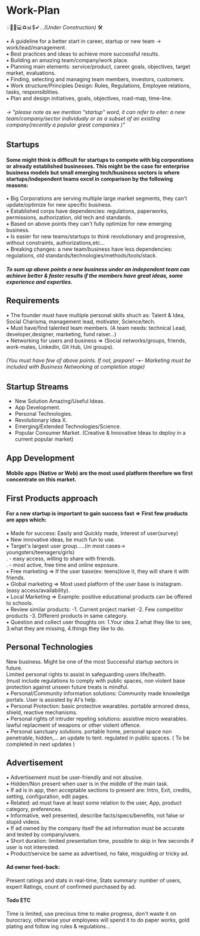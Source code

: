 # Work-Plan   
💡📝💱💻♻📊$✔...*(Under Construction)* 🛠

▪ A guideline for a better start in career, startup or new team -> work/lead/management.  
▪ Best practices and ideas to achieve more successful results.  
▪ Building an amazing team/company/work place.  
▪ Planning main elements: service/product, career goals, objectives, target market, evaluations.  
▪ Finding, selecting and managing team members, investors, customers.  
▪ Work structure/Principles Design: Rules, Regulations, Employee relations, tasks, responsiblities.  
▪ Plan and design initiatives, goals, objectives, road-map, time-line.
###### -> *"please note as we mention "startup" word, it can refer to eiter: a new team/company/sector individualy or as a subset of an existing company(recently a popular great companies )"*

## Startups
#### Some might think is difficult for startups to compete with big corporations or already established businesses. This might be the case for enterprise business models but small emerging tech/business sectors is where startups/independent teams excel in comparison by the following reasons:
▪ Big Corporations are serving multiple large market segments, they can't update/optimize for new specific business.  
▪ Established corps have dependencies: regulations, paperworks, permissions, authorization, old tech and standards.  
▪ Based on above points they can't fully optimize for new emerging business.  
▪ Is easier for new teams/startups to think revolutionary and progressive, without constraints, authorizations,etc...  
▪ Breaking changes: a new team/business have less dependencies: regulations, old standards/technologies/methods/tools/stack.
#### *To sum up above points a new business under an independent team can achieve better & faster results if the members have great ideas, some experience and experties.*  

## Requirements
▪ The founder must have multiple personal skills shuch as: Talent & Idea, Social Charisma, management lead, motivater, Science/tech.  
▪ Must have/find talented team members. (A team needs: technical Lead, developer,designer, marketing, fund raiser...)  
▪ Networking for users and business => (Social networks/groups, friends, work-mates, Linkedin, Git Hub, Uni groups).  
###### (You must have few of above points. If not, prepare! -▪- Marketing must be included with Business Networking at completion stage)

## Startup Streams
- New Solution Amazing/Useful Ideas.  
- App Development.  
- Personal Technologies.  
- Revolutionary Idea X.  
- Emerging/Extended Technologies/Science.  
- Popular Consumer Market. (Creative & Innovative Ideas to deploy in a current popular market)

## App Development
#### Mobile apps (Native or Web) are the most used platform therefore we first concentrate on this market.  

## First Products approach
#### For a new startup is important to gain success fast => First few products are apps which:  
▪ Made for success: Easily and Quickly made, Interest of user(survey)   
▪ New innovative ideas, be much fun to use.  
▪ Target's largest user group.....(in most cases-> youngsters/teenagers/girls)  
. - easy access, willing to share with friends.  
. - most active, free time and online exposure.  
▪ Free marketing  => If the user base(ex: teens)love it, they will share it with friends.  
▪ Global marketing => Most used platform of the user base is instagram. (easy access/availability).  
▪ Local Marketing =>  Example: positive educational products can be offered to schools.  
▪ Review similar products: -1. Current project market -2. Few competitor products  -3. Different products in same category.  
▪ Question and collect user thoughts on: 1.Your idea 2.what they like to see, 3.what they are missing, 4.things they like to do.


## Personal Technologies  
New business. Might be one of the most Successful startup sectors in future.  
Limited personal rights to assist in safeguarding users life/health.  
(must include regulations to comply with public spaces, non violent base protection against unseen future treats is mindful.  
▪ Personal/Community information solutions: Community made knowledge portals. User is assisted by AI's help.  
▪ Personal Protection:   basic protective wearables. portable armored dress, shield, reactive mechanisms.  
▪ Personal rights of intruder repeling solutions: assistive micro wearables. lawful replacment of weapons or other violent offence.  
▪ Personal sanctuary solutions. portable home, personal space non penetrable, hidden,... an update to tent. regulated in public spaces. ( To be completed in next updates )


## Advertisement
▪ Advertisement must be user-friendly and not abusive.  
▪ Hidden/Non present when user is in the middle of the main task.  
▪ If ad is in app, then acceptable sections to present are: Intro, Exit, credits, setting, configuration, edit pages.  
▪ Related: ad must have at least some relation to the user, App, product category, preferences.  
▪ Informative, well presented, describe facts/specs/benefits, not false or stupid videos.  
▪ If ad owned by the company itself the ad information must be accurate and tested by company/users.  
▪ Short duration: limited presentation time, possible to skip in few seconds if user is not interested.  
▪ Product/service be same as advertised, no fake, misguiding or tricky ad. 
#### Ad owner feed-back:
Present ratings and stats in real-time, Stats summary: number of users, expert Ratings, count of confirmed purchased by ad.

#### Todo ETC
Time is limited, use precious time to make progress, don't waste it on burocracy, otherwise your employees will spend it to do paper works, gold plating and follow ing rules & regulations...

